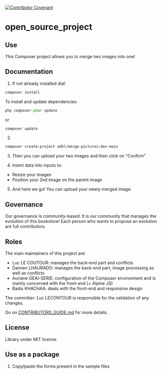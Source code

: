 [![Contributor Covenant](https://img.shields.io/badge/Contributor%20Covenant-2.1-4baaaa.svg)](CODE_OF_CONDUCT.md)
# open_source_project
## Use
This Composer project allows you to merge two images into one!

## Documentation

1. If not already installed dial:
````php
composer install
````
To install and update dependencies:
````php
php composer.phar update
````
or
````php
composer update
````

2.
```bash
composer create-project adbl/merge-pictures:dev-main
````

3. Then you can upload your two images and then click on "Confirm"

4. Insert data into inputs to:
- Resize your images
- Position your 2nd image on the parent image

5. And here we go! You can upload your newly merged image.

## Governance
Our governance is community-based. It is our community that manages the evolution of this bookstore!
Each person who wants to propose an evolution are full contributors.
## Roles
The main maintainers of this project are:
- Luc LE COUTOUR: manages the back-end part and conflicts
- Damien LHAURADO: manages the back-end part, image processing as well as conflicts
- Auriane GEAI-SERIE: configuration of the Composer environment and is mainly concerned with the front-end (+ Alpine JS)
- Badis KHACHAA: deals with the front-end and responsive design

The committer: Luc LECONTOUR is responsible for the validation of any changes.

Go on <a href="https://github.com/bref1306/open_source_project/blob/main/CONTRIBUTORS_GUIDE.md" target="_blank">CONTRIBUTORS_GUIDE.md</a> for more details.
## License
Library under MIT license.

## Use as a package

1) Copy/paste the forms present in the sample files

